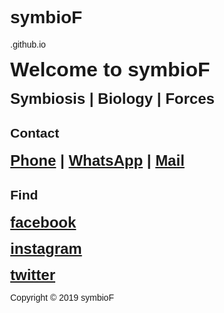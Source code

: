 <html lang="en">
<head>
<title>symbioF</title>
<meta charset="UTF-8">
<meta name="viewport" content="width=device-width, initial-scale=1">
<style>
/* Style the body */
body {
  font-family: Arial;
  margin: 0;
}

/* Header/Logo Title */
.header {
  padding: 5px;
  text-align: center;
  background: black;
  color: white;
  font-size: 26px;
}

/* Page Content */
.content {padding:5px;}
</style>
</head>
<body>

<div class="header">
  <h1>symbioF</h1>
  <p>.github.io</p>
</div>

<div class="content">
<P><strong><font size="6">Welcome to symbioF</font></strong></P>
<P><strong><font size="5"> Symbiosis | Biology | Forces</font></strong></P>
<h2>Contact</h2>
<p><strong><font size="5"><a href="tel:+31684423888">Phone</a> | <a href="https://wa.me/31684423888?text=symbioF" target="_blank">WhatsApp</a> | <a href="mailto:symbiof@gmail.com" target="_blank">Mail</a></font></strong></p>
<h2>Find</h2>
<P><strong><font size="5"><a href="http://fb.com/symbioF" target="_blank">facebook</a></font></strong></P>
<P><strong><font size="5"><a href="http://instagram.com/symbioF" target="_blank">instagram</a></font></strong></P>
<P><strong><font size="5"><a href="https://twitter.com/SymbioF" target="_blank">twitter</a></font></strong></P>
<P>Copyright © 2019 symbioF</P>
</div>
</body>
</html>
